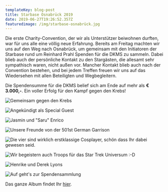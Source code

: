 ```yaml
---
templateKey: blog-post
title: Starbase Osnabrück 2019
date: 2019-06-27T19:26:52.357Z
featuredimage: /img/starbase-osnabrück.jpg
---
```

Die erste Charity-Convention, der wir als Unterstützer beiwohnen durften, war für uns alle eine völlig neue Erfahrung. Bereits am Freitag machten wir uns auf den Weg nach Osnabrück, um gemeinsam mit den Initiatoren der Starbase rund um Reinhard Prahl Spenden für die DKMS zu sammeln. Dabei blieb auch der persönliche Kontakt zu den Stargästen, die allesamt sehr sympathisch waren, nicht außen vor. Mancher Kontakt blieb auch nach der Convention bestehen, und bei jedem Treffen freuen wir uns auf das Wiedersehen mit allen Beteiligten und Wegbegleitern.

Die Spendensumme für die DKMS belief sich am Ende auf mehr als **€ 3.000,-**. Ein voller Erfolg für den Kampf gegen den Krebs!

![Gemeinsam gegen den Krebs](/img/fb_img_1554146580413.jpg "Die angekündigten Stargäste")

![Angekündigt als Special Guest](/img/fb_img_1554146908277.jpg "Unterwegs für den guten Zweck")

![Jasmin und "Saru" Enrico](/img/286.jpg "Cosplay par excellence")

![Unsere Freunde von der 501st German Garrison](/img/img-20190402-wa0021.jpg "Bodyguards")

![Die vier sind wirklich erstklassige Cosplayer, schön dass Ihr dabei gewesen seid.](/img/img-20190330-wa0108.jpg "TOS trifft TNG")

![Wir begeistern auch Troops für das Star Trek Universum :-D](/img/img-20190402-wa0073.jpg "Resistance is futile")

![Henrike und Derek Lyons](/img/whatsapp-image-2019-04-04-at-13.54.10-1-.jpeg "Neue Freundschaften")

![Auf geht's zur Spendensammlung](/img/img-20190402-wa0000.jpg "Morgens bereits gut gelaunt")

Das ganze Album findet Ihr [hier](https://drive.google.com/open?id=1ZhW9N2pmyghElOUs2dtQgXmDGd8S5zhz).
